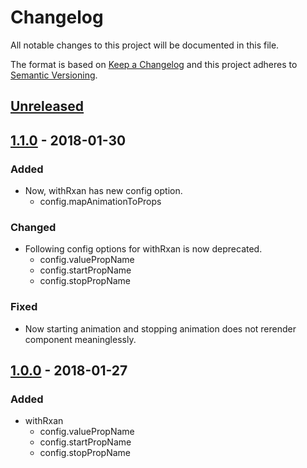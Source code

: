 # Changelog
All notable changes to this project will be documented in this file.

The format is based on [Keep a Changelog](http://keepachangelog.com/en/1.0.0/)
and this project adheres to [Semantic Versioning](http://semver.org/spec/v2.0.0.html).

## [Unreleased]

## [1.1.0] - 2018-01-30

### Added
- Now, withRxan has new config option.
    - config.mapAnimationToProps

### Changed
- Following config options for withRxan is now deprecated.
    - config.valuePropName
    - config.startPropName
    - config.stopPropName

### Fixed
- Now starting animation and stopping animation does not rerender component meaninglessly.

## [1.0.0] - 2018-01-27

### Added
- withRxan
    - config.valuePropName
    - config.startPropName
    - config.stopPropName

[Unreleased]: https://github.com/Ailrun/rxan-react
[1.0.0]: https://github.com/Ailrun/rxan-react/tree/v1.0.0
[1.1.0]: https://github.com/Ailrun/rxan-react/tree/v1.1.0
